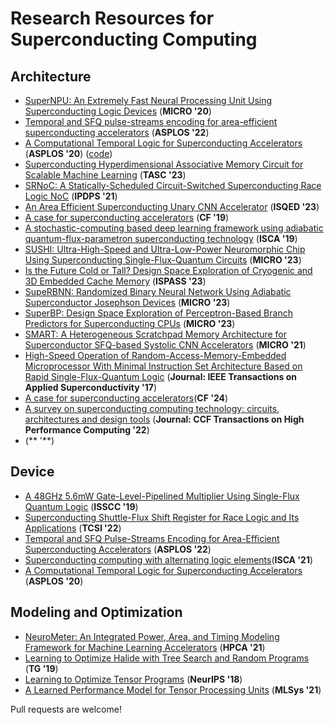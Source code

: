 # Research Resources for Superconducting Computing

## Architecture
- [SuperNPU: An Extremely Fast Neural Processing Unit Using Superconducting Logic Devices](https://microarch.org/micro53/papers/738300a058.pdf) (**MICRO '20**)
- [Temporal and SFQ pulse-streams encoding for area-efficient superconducting accelerators](https://dl.acm.org/doi/10.1145/3503222.3507765) (**ASPLOS '22**)
- [A Computational Temporal Logic for Superconducting Accelerators](https://dl.acm.org/doi/10.1145/3373376.3378517) (**ASPLOS '20**) ([code](https://github.com/UCSBarchlab/Superconducting-Temporal-Logic))
- [Superconducting Hyperdimensional Associative Memory Circuit for Scalable Machine Learning](https://ieeexplore.ieee.org/abstract/document/10113676) (**TASC '23**)
- [SRNoC: A Statically-Scheduled Circuit-Switched Superconducting Race Logic NoC](https://ieeexplore.ieee.org/abstract/document/9460541) (**IPDPS '21**)
- [An Area Efficient Superconducting Unary CNN Accelerator](https://ieeexplore.ieee.org/abstract/document/10129299) (**ISQED '23**)
- [A case for superconducting accelerators](https://dl.acm.org/doi/abs/10.1145/3310273.3321561?casa_token=bUQyUEHRnh8AAAAA:aBKCTUwZfusoqA1Cvxlj6po9xc9YpwOeUnyeDRt5xA_AQ_hfdwEQGfQL47v8bhlNodnaPK36B3yg) (**CF '19**)
- [A stochastic-computing based deep learning framework using adiabatic quantum-flux-parametron superconducting technology](https://dl.acm.org/doi/10.1145/3307650.3322270) (**ISCA '19**)
- [SUSHI: Ultra-High-Speed and Ultra-Low-Power Neuromorphic Chip Using Superconducting Single-Flux-Quantum Circuits](https://dl.acm.org/doi/10.1145/3613424.3623787) (**MICRO '23**)
- [Is the Future Cold or Tall? Design Space Exploration of Cryogenic and 3D Embedded Cache Memory](https://ieeexplore.ieee.org/document/10158184?arnumber=10158184) (**ISPASS '23**)
- [SupeRBNN: Randomized Binary Neural Network Using Adiabatic Superconductor Josephson Devices](https://ieeexplore.ieee.org/document/10411348/?arnumber=10411348) (**MICRO '23**)
- [SuperBP: Design Space Exploration of Perceptron-Based Branch Predictors for Superconducting CPUs](https://dl.acm.org/doi/10.1145/3613424.3614267) (**MICRO '23**)
- [SMART: A Heterogeneous Scratchpad Memory Architecture for Superconductor SFQ-based Systolic CNN Accelerators](https://dl.acm.org/doi/10.1145/3466752.3480041) (**MICRO '21**)
- [High-Speed Operation of Random-Access-Memory-Embedded Microprocessor With Minimal Instruction Set Architecture Based on Rapid Single-Flux-Quantum Logic](https://ieeexplore.ieee.org/document/7792366) (**Journal: IEEE Transactions on Applied Superconductivity '17**)
- [A case for superconducting accelerators](https://dl.acm.org/doi/10.1145/3310273.3321561)(**CF '24**)
- [A survey on superconducting computing technology: circuits, architectures and design tools](https://doi.org/10.1007/s42514-022-00089-w) (**Journal: CCF Transactions on High Performance Computing '22**)
- []() (** '**)

## Device
- [A 48GHz 5.6mW Gate-Level-Pipelined Multiplier Using Single-Flux Quantum Logic](https://ieeexplore.ieee.org/document/8662351) (**ISSCC '19**)
- [Superconducting Shuttle-Flux Shift Register for Race Logic and Its Applications](https://ieeexplore.ieee.org/document/9913788) (**TCSI '22**)
- [Temporal and SFQ Pulse-Streams Encoding for Area-Efficient Superconducting Accelerators](https://dl.acm.org/doi/pdf/10.1145/3503222.3507765) (**ASPLOS '22**)
- [Superconducting computing with alternating logic elements](https://dl.acm.org/doi/10.1109/ISCA52012.2021.00057)(**ISCA '21**)
- [A Computational Temporal Logic for Superconducting Accelerators](https://dl.acm.org/doi/pdf/10.1145/3373376.3378517) (**ASPLOS '20**)


## Modeling and Optimization
- [NeuroMeter: An Integrated Power, Area, and Timing Modeling Framework for Machine Learning Accelerators](https://par.nsf.gov/servlets/purl/10309813) (**HPCA '21**)
- [Learning to Optimize Halide with Tree Search and Random Programs](https://dl.acm.org/doi/10.1145/3306346.3322967) (**TG '19**)
- [Learning to Optimize Tensor Programs](https://arxiv.org/abs/1805.08166) (**NeurIPS '18**)
- [A Learned Performance Model for Tensor Processing Units](https://arxiv.org/abs/2008.01040) (**MLSys '21**)

Pull requests are welcome!
